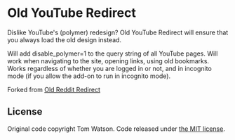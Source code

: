 # Old YouTube Redirect

Dislike YouTube's (polymer) redesign? Old YouTube Redirect will ensure that you always load the old design instead.

Will add disable_polymer=1 to the query string of all YouTube pages. Will work when navigating to the site, opening links, using old bookmarks. Works regardless of whether you are logged in or not, and in incognito mode (if you allow the add-on to run in incognito mode).

Forked from [Old Reddit Redirect](https://github.com/tom-james-watson/old-reddit-redirect)

## License

Original code copyright Tom Watson. Code released under [the MIT license](LICENSE.txt).
